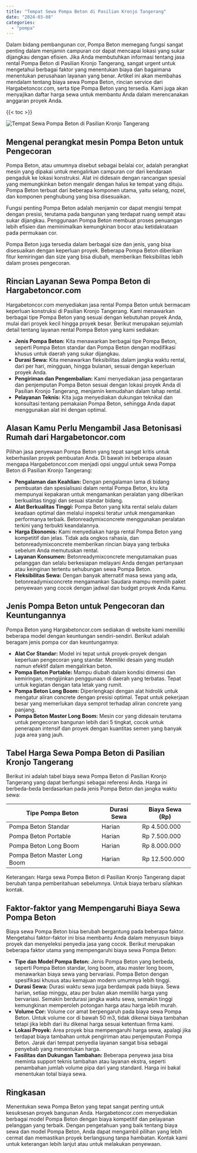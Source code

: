 ```yaml
---
title: "Tempat Sewa Pompa Beton di Pasilian Kronjo Tangerang"
date: "2024-03-08"
categories: 
  - "pompa"
---
```




Dalam bidang pembangunan cor, Pompa Beton memegang fungsi sangat penting dalam menjamin campuran cor dapat mencapai lokasi yang sukar dijangkau dengan efisien. Jika Anda membutuhkan informasi tentang jasa rental Pompa Beton di Pasilian Kronjo Tangerang, sangat urgent untuk mengetahui berbagai faktor yang menentukan biaya dan bagaimana menentukan perusahaan layanan yang benar. Artikel ini akan membahas mendalam tentang biaya sewa Pompa Beton, rincian service dari Hargabetoncor.com, serta tipe Pompa Beton yang tersedia. Kami juga akan menyajikan daftar harga sewa untuk membantu Anda dalam merencanakan anggaran proyek Anda.

{{< toc >}}

![Tempat Sewa Pompa Beton di Pasilian Kronjo Tangerang](https://hargareadymixid.github.io/pompa/concrete-pump%20(30).png)

## Mengenal perangkat mesin Pompa Beton untuk Pengecoran

Pompa Beton, atau umumnya disebut sebagai belalai cor, adalah perangkat mesin yang dipakai untuk mengalirkan campuran cor dari kendaraan pengaduk ke lokasi konstruksi. Alat ini didesain dengan rancangan spesial yang memungkinkan beton mengalir dengan halus ke tempat yang dituju. Pompa Beton terbuat dari beberapa komponen utama, yaitu selang, nozel, dan komponen penghubung yang bisa disesuaikan.

Fungsi penting Pompa Beton adalah menjamin cor dapat mengisi tempat dengan presisi, terutama pada bangunan yang terdapat ruang sempit atau sukar dijangkau. Penggunaan Pompa Beton membuat proses penuangan lebih efisien dan meminimalkan kemungkinan bocor atau ketidakrataan pada permukaan cor.

Pompa Beton juga tersedia dalam berbagai size dan jenis, yang bisa disesuaikan dengan keperluan proyek. Beberapa Pompa Beton diberikan fitur kemiringan dan size yang bisa diubah, memberikan fleksibilitas lebih dalam proses pengecoran.

## Rincian Layanan Sewa Pompa Beton di Hargabetoncor.com

Hargabetoncor.com menyediakan jasa rental Pompa Beton untuk bermacam keperluan konstruksi di Pasilian Kronjo Tangerang. Kami menawarkan berbagai tipe Pompa Beton yang sesuai dengan kebutuhan proyek Anda, mulai dari proyek kecil hingga proyek besar. Berikut merupakan sejumlah detail tentang layanan rental Pompa Beton yang kami sediakan:

- **Jenis Pompa Beton:** Kita menawarkan berbagai tipe Pompa Beton, seperti Pompa Beton standar dan Pompa Beton dengan modifikasi khusus untuk daerah yang sukar dijangkau.
- **Durasi Sewa:** Kita menawarkan fleksibilitas dalam jangka waktu rental, dari per hari, mingguan, hingga bulanan, sesuai dengan keperluan proyek Anda.
- **Pengiriman dan Pengembalian:** Kami menyediakan jasa pengantaran dan penjemputan Pompa Beton sesuai dengan lokasi proyek Anda di Pasilian Kronjo Tangerang, menjamin kemudahan dalam tahap rental.
- **Pelayanan Teknis:** Kita juga menyediakan dukungan teknikal dan konsultasi tentang pemakaian Pompa Beton, sehingga Anda dapat menggunakan alat ini dengan optimal.

## Alasan Kamu Perlu Mengambil Jasa Betonisasi Rumah dari Hargabetoncor.com

Pilihan jasa penyewaan Pompa Beton yang tepat sangat kritis untuk keberhasilan proyek pembuatan Anda. Di bawah ini beberapa alasan mengapa Hargabetoncor.com menjadi opsi unggul untuk sewa Pompa Beton di Pasilian Kronjo Tangerang:

- **Pengalaman dan Keahlian:** Dengan pengalaman lama di bidang pembuatan dan spesialisasi dalam rental Pompa Beton, kru kita mempunyai kepakaran untuk mengamankan peralatan yang diberikan berkualitas tinggi dan sesuai standar bidang.
- **Alat Berkualitas Tinggi:** Pompa Beton yang kita rental selalu dalam keadaan optimal dan melalui inspeksi teratur untuk mengamankan performanya terbaik. Betonreadymixconcrete menggunakan peralatan terkini yang terbukti keandalannya.
- **Harga Ekonomis:** Kami menyediakan harga rental Pompa Beton yang kompetitif dan jelas. Tidak ada ongkos rahasia, dan betonreadymixconcrete memberikan rincian biaya yang terbuka sebelum Anda memutuskan rental.
- **Layanan Konsumen:** Betonreadymixconcrete mengutamakan puas pelanggan dan selalu berkesiapan melayani Anda dengan pertanyaan atau keinginan tertentu sehubungan sewa Pompa Beton.
- **Fleksibilitas Sewa:** Dengan banyak alternatif masa sewa yang ada, betonreadymixconcrete mengamankan Saudara mampu memilih paket penyewaan yang cocok dengan jadwal dan budget proyek Anda Kamu.

## Jenis Pompa Beton untuk Pengecoran dan Keuntungannya

Pompa Beton yang Hargabetoncor.com sediakan di website kami memiliki beberapa model dengan keuntungan sendiri-sendiri. Berikut adalah beragam jenis pompa cor dan keuntungannya:

- **Alat Cor Standar:** Model ini tepat untuk proyek-proyek dengan keperluan pengecoran yang standar. Memiliki desain yang mudah namun efektif dalam mengalirkan beton.
- **Pompa Beton Portable:** Mampu diubah dalam kondisi dimensi dan kemiringan, mengijinkan penggunaan di daerah yang terbatas. Tepat untuk kegiatan dengan tata letak yang rumit.
- **Pompa Beton Long Boom:** Diperlengkapi dengan alat hidrolik untuk mengatur aliran concrete dengan presisi optimal. Tepat untuk pekerjaan besar yang memerlukan daya semprot terhadap aliran concrete yang panjang.
- **Pompa Beton Master Long Boom:** Mesin cor yang didesain terutama untuk pengecoran bangunan lebih dari 5 tingkat, cocok untuk penerapan intensif dan proyek dengan kuantitas semen yang banyak juga area yang jauh.

## Tabel Harga Sewa Pompa Beton di Pasilian Kronjo Tangerang

Berikut ini adalah tabel biaya sewa Pompa Beton di Pasilian Kronjo Tangerang yang dapat berfungsi sebagai referensi Anda. Harga ini berbeda-beda berdasarkan pada jenis Pompa Beton dan jangka waktu sewa:

| Tipe Pompa Beton | Durasi Sewa | Biaya Sewa (Rp) |
| --- | --- | --- |
| Pompa Beton Standar | Harian | Rp 4.500.000 |
| Pompa Beton Portable | Harian | Rp 7.500.000 |
| Pompa Beton Long Boom | Harian | Rp 8.000.000 |
| Pompa Beton Master Long Boom | Harian | Rp 12.500.000 |

Keterangan: Harga sewa Pompa Beton di Pasilian Kronjo Tangerang dapat berubah tanpa pemberitahuan sebelumnya. Untuk biaya terbaru silahkan kontak.

## Faktor-faktor yang Mempengaruhi Biaya Sewa Pompa Beton

Biaya sewa Pompa Beton bisa berubah bergantung pada beberapa faktor. Mengetahui faktor-faktor ini bisa membantu Anda dalam menyusun biaya proyek dan menyeleksi penyedia jasa yang cocok. Berikut merupakan beberapa faktor utama yang mempengaruhi biaya sewa Pompa Beton:

- **Tipe dan Model Pompa Beton:** Jenis Pompa Beton yang berbeda, seperti Pompa Beton standar, long boom, atau master long boom, menawarkan biaya sewa yang bervariasi. Pompa Beton dengan spesifikasi khusus atau kemajuan modern umumnya lebih tinggi.
- **Durasi Sewa:** Durasi waktu sewa juga berdampak pada biaya. Sewa harian, setiap minggu, atau per bulan akan memiliki harga yang bervariasi. Semakin berdurasi jangka waktu sewa, semakin tinggi kemungkinan memperoleh potongan harga atau harga lebih murah.
- **Volume Cor:** Volume cor amat berpengaruh pada biaya sewa Pompa Beton. Untuk volume cor di bawah 50 m3, tidak dikenai biaya tambahan tetapi jika lebih dari itu dikenai harga sesuai ketentuan firma kami.
- **Lokasi Proyek:** Area proyek bisa mempengaruhi harga sewa, apalagi jika terdapat biaya tambahan untuk pengiriman atau penjemputan Pompa Beton. Jarak dari tempat penyedia layanan sangat bisa sebagai penyebab yang menentukan harga.
- **Fasilitas dan Dukungan Tambahan:** Beberapa penyewa jasa bisa meminta support teknis tambahan atau layanan ekstra, seperti penambahan jumlah volume pipa dari yang standard. Harga ini bakal menentukan total biaya sewa.

## Ringkasan

Menentukan sewa Pompa Beton yang tepat sangat penting untuk kesuksesan proyek bangunan Anda. Hargabetoncor.com menyediakan berbagai model Pompa Beton dengan biaya kompetitif dan pelayanan pelanggan yang terbaik. Dengan pengetahuan yang baik tentang biaya sewa dan model Pompa Beton, Anda dapat mengambil pilihan yang lebih cermat dan memastikan proyek berlangsung tanpa hambatan. Kontak kami untuk keterangan lebih lanjut atau untuk melakukan penyewaan.
